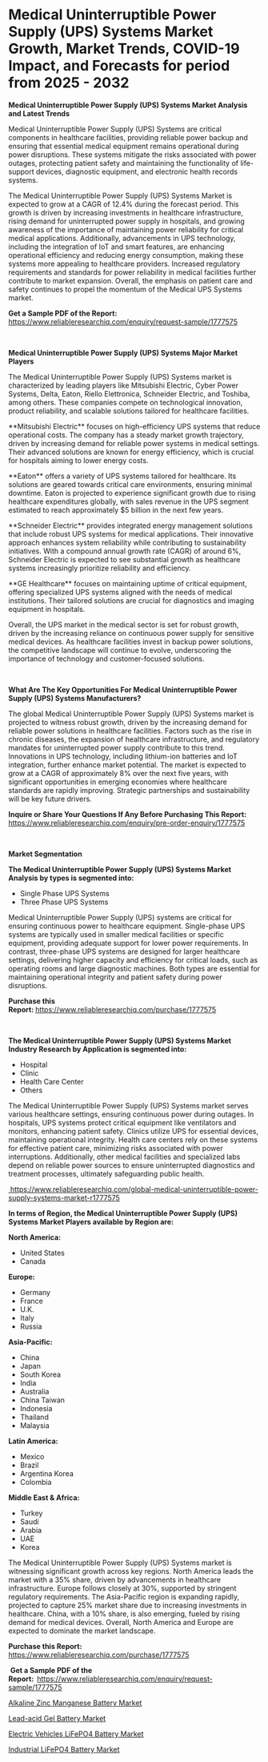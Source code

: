 <p><h1>Medical Uninterruptible Power Supply (UPS) Systems Market Growth, Market Trends, COVID-19 Impact, and Forecasts for period from 2025 - 2032</h1></p><p><strong>Medical Uninterruptible Power Supply (UPS) Systems Market Analysis and Latest Trends</strong></p>
<p><p>Medical Uninterruptible Power Supply (UPS) Systems are critical components in healthcare facilities, providing reliable power backup and ensuring that essential medical equipment remains operational during power disruptions. These systems mitigate the risks associated with power outages, protecting patient safety and maintaining the functionality of life-support devices, diagnostic equipment, and electronic health records systems.</p><p>The Medical Uninterruptible Power Supply (UPS) Systems Market is expected to grow at a CAGR of 12.4% during the forecast period. This growth is driven by increasing investments in healthcare infrastructure, rising demand for uninterrupted power supply in hospitals, and growing awareness of the importance of maintaining power reliability for critical medical applications. Additionally, advancements in UPS technology, including the integration of IoT and smart features, are enhancing operational efficiency and reducing energy consumption, making these systems more appealing to healthcare providers. Increased regulatory requirements and standards for power reliability in medical facilities further contribute to market expansion. Overall, the emphasis on patient care and safety continues to propel the momentum of the Medical UPS Systems market.</p></p>
<p><strong>Get a Sample PDF of the Report:&nbsp;</strong> <a href="https://www.reliableresearchiq.com/enquiry/request-sample/1777575?utm_campaign=1842&utm_medium=2&utm_source=Github&utm_content=ia&utm_term=14022025&utm_id=medical-uninterruptible-power-supply-ups-systems">https://www.reliableresearchiq.com/enquiry/request-sample/1777575</a></p>
<p>&nbsp;</p>
<p><strong>Medical Uninterruptible Power Supply (UPS) Systems Major Market Players</strong></p>
<p><p>The Medical Uninterruptible Power Supply (UPS) Systems market is characterized by leading players like Mitsubishi Electric, Cyber Power Systems, Delta, Eaton, Riello Elettronica, Schneider Electric, and Toshiba, among others. These companies compete on technological innovation, product reliability, and scalable solutions tailored for healthcare facilities.</p><p>**Mitsubishi Electric** focuses on high-efficiency UPS systems that reduce operational costs. The company has a steady market growth trajectory, driven by increasing demand for reliable power systems in medical settings. Their advanced solutions are known for energy efficiency, which is crucial for hospitals aiming to lower energy costs.</p><p>**Eaton** offers a variety of UPS systems tailored for healthcare. Its solutions are geared towards critical care environments, ensuring minimal downtime. Eaton is projected to experience significant growth due to rising healthcare expenditures globally, with sales revenue in the UPS segment estimated to reach approximately $5 billion in the next few years.</p><p>**Schneider Electric** provides integrated energy management solutions that include robust UPS systems for medical applications. Their innovative approach enhances system reliability while contributing to sustainability initiatives. With a compound annual growth rate (CAGR) of around 6%, Schneider Electric is expected to see substantial growth as healthcare systems increasingly prioritize reliability and efficiency.</p><p>**GE Healthcare** focuses on maintaining uptime of critical equipment, offering specialized UPS systems aligned with the needs of medical institutions. Their tailored solutions are crucial for diagnostics and imaging equipment in hospitals.</p><p>Overall, the UPS market in the medical sector is set for robust growth, driven by the increasing reliance on continuous power supply for sensitive medical devices. As healthcare facilities invest in backup power solutions, the competitive landscape will continue to evolve, underscoring the importance of technology and customer-focused solutions.</p></p>
<p>&nbsp;</p>
<p><strong>What Are The Key Opportunities For Medical Uninterruptible Power Supply (UPS) Systems Manufacturers?</strong></p>
<p><p>The global Medical Uninterruptible Power Supply (UPS) Systems market is projected to witness robust growth, driven by the increasing demand for reliable power solutions in healthcare facilities. Factors such as the rise in chronic diseases, the expansion of healthcare infrastructure, and regulatory mandates for uninterrupted power supply contribute to this trend. Innovations in UPS technology, including lithium-ion batteries and IoT integration, further enhance market potential. The market is expected to grow at a CAGR of approximately 8% over the next five years, with significant opportunities in emerging economies where healthcare standards are rapidly improving. Strategic partnerships and sustainability will be key future drivers.</p></p>
<p><strong>Inquire or Share Your Questions If Any Before Purchasing This Report:</strong> <a href="https://www.reliableresearchiq.com/enquiry/pre-order-enquiry/1777575?utm_campaign=1842&utm_medium=2&utm_source=Github&utm_content=ia&utm_term=14022025&utm_id=medical-uninterruptible-power-supply-ups-systems">https://www.reliableresearchiq.com/enquiry/pre-order-enquiry/1777575</a></p>
<p>&nbsp;</p>
<p><strong>Market Segmentation</strong></p>
<p><strong>The Medical Uninterruptible Power Supply (UPS) Systems Market Analysis by types is segmented into:</strong></p>
<p><ul><li>Single Phase UPS Systems</li><li>Three Phase UPS Systems</li></ul></p>
<p><p>Medical Uninterruptible Power Supply (UPS) systems are critical for ensuring continuous power to healthcare equipment. Single-phase UPS systems are typically used in smaller medical facilities or specific equipment, providing adequate support for lower power requirements. In contrast, three-phase UPS systems are designed for larger healthcare settings, delivering higher capacity and efficiency for critical loads, such as operating rooms and large diagnostic machines. Both types are essential for maintaining operational integrity and patient safety during power disruptions.</p></p>
<p><strong>Purchase this Report:&nbsp;</strong><a href="https://www.reliableresearchiq.com/purchase/1777575?utm_campaign=1842&utm_medium=2&utm_source=Github&utm_content=ia&utm_term=14022025&utm_id=medical-uninterruptible-power-supply-ups-systems">https://www.reliableresearchiq.com/purchase/1777575</a></p>
<p>&nbsp;</p>
<p><strong>The Medical Uninterruptible Power Supply (UPS) Systems Market Industry Research by Application is segmented into:</strong></p>
<p><ul><li>Hospital</li><li>Clinic</li><li>Health Care Center</li><li>Others</li></ul></p>
<p><p>The Medical Uninterruptible Power Supply (UPS) Systems market serves various healthcare settings, ensuring continuous power during outages. In hospitals, UPS systems protect critical equipment like ventilators and monitors, enhancing patient safety. Clinics utilize UPS for essential devices, maintaining operational integrity. Health care centers rely on these systems for effective patient care, minimizing risks associated with power interruptions. Additionally, other medical facilities and specialized labs depend on reliable power sources to ensure uninterrupted diagnostics and treatment processes, ultimately safeguarding public health.</p></p>
<p><a href="https://www.reliableresearchiq.com/global-medical-uninterruptible-power-supply-systems-market-r1777575?utm_campaign=1842&utm_medium=2&utm_source=Github&utm_content=ia&utm_term=14022025&utm_id=medical-uninterruptible-power-supply-ups-systems">&nbsp;https://www.reliableresearchiq.com/global-medical-uninterruptible-power-supply-systems-market-r1777575</a></p>
<p><strong>In terms of Region, the Medical Uninterruptible Power Supply (UPS) Systems Market Players available by Region are:</strong></p>
<p>
    <p> <strong> North America: </strong>
        <ul>
            <li>United States</li>
            <li>Canada</li>
        </ul>
        </p> 
    <p> <strong> Europe: </strong>
        <ul>
            <li>Germany</li>
            <li>France</li>
            <li>U.K.</li>
            <li>Italy</li>
            <li>Russia</li>
        </ul>
        </p> 
    <p> <strong> Asia-Pacific: </strong>
        <ul>
            <li>China</li>
            <li>Japan</li>
            <li>South Korea</li>
            <li>India</li>
            <li>Australia</li>
            <li>China Taiwan</li>
            <li>Indonesia</li>
            <li>Thailand</li>
            <li>Malaysia</li>
        </ul>
        </p> 
    <p> <strong> Latin America: </strong>
        <ul>
            <li>Mexico</li>
            <li>Brazil</li>
            <li>Argentina Korea</li>
            <li>Colombia</li>
        </ul>
        </p> 
    <p> <strong> Middle East & Africa: </strong>
        <ul>
            <li>Turkey</li>
            <li>Saudi</li>
            <li>Arabia</li>
            <li>UAE</li>
            <li>Korea</li>
        </ul>
    </p>
    </p>
<p><p>The Medical Uninterruptible Power Supply (UPS) Systems market is witnessing significant growth across key regions. North America leads the market with a 35% share, driven by advancements in healthcare infrastructure. Europe follows closely at 30%, supported by stringent regulatory requirements. The Asia-Pacific region is expanding rapidly, projected to capture 25% market share due to increasing investments in healthcare. China, with a 10% share, is also emerging, fueled by rising demand for medical devices. Overall, North America and Europe are expected to dominate the market landscape.</p></p>
<p><strong>Purchase this Report: </strong><a href="https://www.reliableresearchiq.com/purchase/1777575?utm_campaign=1842&utm_medium=2&utm_source=Github&utm_content=ia&utm_term=14022025&utm_id=medical-uninterruptible-power-supply-ups-systems">https://www.reliableresearchiq.com/purchase/1777575</a></p>
<p>&nbsp;<strong>Get a Sample PDF of the Report:&nbsp;&nbsp;</strong><a href="https://www.reliableresearchiq.com/enquiry/request-sample/1777575?utm_campaign=1842&utm_medium=2&utm_source=Github&utm_content=ia&utm_term=14022025&utm_id=medical-uninterruptible-power-supply-ups-systems">https://www.reliableresearchiq.com/enquiry/request-sample/1777575</a></p>
<p><strong></strong></p>
<p><p><a href="https://github.com/kukolkasimo5/Market-Research-Report-List-1/blob/main/alkaline-zinc-manganese-battery-market.md?utm_campaign=1842&utm_medium=2&utm_source=Github&utm_content=ia&utm_term=14022025&utm_id=medical-uninterruptible-power-supply-ups-systems">Alkaline Zinc Manganese Battery Market</a></p><p><a href="https://github.com/mudgeadamsvx/Market-Research-Report-List-1/blob/main/lead-acid-gel-battery-market.md?utm_campaign=1842&utm_medium=2&utm_source=Github&utm_content=ia&utm_term=14022025&utm_id=medical-uninterruptible-power-supply-ups-systems">Lead-acid Gel Battery Market</a></p><p><a href="https://github.com/shafriusizi/Market-Research-Report-List-1/blob/main/electric-vehicles-lifepo4-battery-market.md?utm_campaign=1842&utm_medium=2&utm_source=Github&utm_content=ia&utm_term=14022025&utm_id=medical-uninterruptible-power-supply-ups-systems">Electric Vehicles LiFePO4 Battery Market</a></p><p><a href="https://github.com/mqhayigurbaj/Market-Research-Report-List-1/blob/main/industrial-lifepo4-battery-market.md?utm_campaign=1842&utm_medium=2&utm_source=Github&utm_content=ia&utm_term=14022025&utm_id=medical-uninterruptible-power-supply-ups-systems">Industrial LiFePO4 Battery Market</a></p></p>
